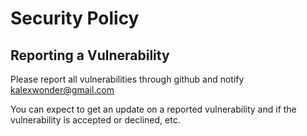 # Security Policy

## Reporting a Vulnerability

Please report all vulnerabilities through github and notify kalexwonder@gmail.com

You can expect to get an update on a reported vulnerability and if the vulnerability 
is accepted or declined, etc.
